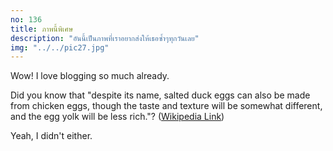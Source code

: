 ```yaml
---
no: 136
title: ภาพนี้พิเศษ
description: "อันนี้เป็นภาพที่เราอยากส่งให้เธอซ้ำๆทุกวันเลย"
img: "../../pic27.jpg"
---
```


Wow! I love blogging so much already.

Did you know that "despite its name, salted duck eggs can also be made from
chicken eggs, though the taste and texture will be somewhat different, and the
egg yolk will be less rich."?
([Wikipedia Link](https://en.wikipedia.org/wiki/Salted_duck_egg))

Yeah, I didn't either.
